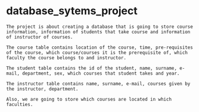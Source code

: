 # database_sytems_project
	The project is about creating a database that is going to store course information, information of students that take course and information of instructor of courses.
	
	The course table contains location of the course, time, pre-requisites of the course, which course/courses it is the prerequisite of, which faculty the course belongs to and instructor.
	
	The student table contains the id of the student, name, surname, e-mail, department, sex, which courses that student takes and year.

	The instructor table contains name, surname, e-mail, courses given by the instructor, department.

	Also, we are going to store which courses are located in which faculties.

